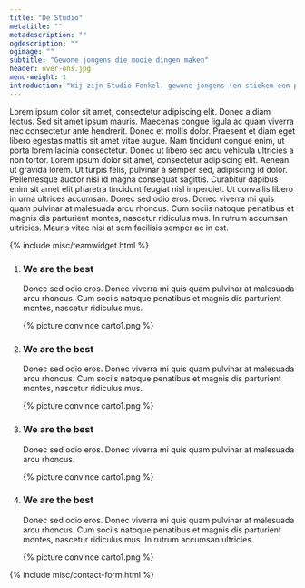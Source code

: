 ```yaml
---
title: "De Studio"
metatitle: ""
metadescription: ""
ogdescription: ""
ogimage: ""
subtitle: "Gewone jongens die mooie dingen maken"
header: over-ons.jpg
menu-weight: 1
introduction: "Wij zijn Studio Fonkel, gewone jongens (en stiekem een paar meiden) die mooie dingen maken."
---
```

Lorem ipsum dolor sit amet, consectetur adipiscing elit. Donec a diam lectus. Sed sit amet ipsum mauris. Maecenas congue ligula ac quam viverra nec consectetur ante hendrerit. Donec et mollis dolor. Praesent et diam eget libero egestas mattis sit amet vitae augue. Nam tincidunt congue enim, ut porta lorem lacinia consectetur. Donec ut libero sed arcu vehicula ultricies a non tortor. Lorem ipsum dolor sit amet, consectetur adipiscing elit. Aenean ut gravida lorem. Ut turpis felis, pulvinar a semper sed, adipiscing id dolor. Pellentesque auctor nisi id magna consequat sagittis. Curabitur dapibus enim sit amet elit pharetra tincidunt feugiat nisl imperdiet. Ut convallis libero in urna ultrices accumsan. Donec sed odio eros. Donec viverra mi quis quam pulvinar at malesuada arcu rhoncus. Cum sociis natoque penatibus et magnis dis parturient montes, nascetur ridiculus mus. In rutrum accumsan ultricies. Mauris vitae nisi at sem facilisis semper ac in est.

{% include misc/teamwidget.html %}

<ol class="convinceblock">
  <li class="convinceblock-item">
    <div class="convinceblock-item-content">
      <h3 class="convinceblock-item-title">We are the best</h3>
      <p class="convinceblock-item-text">Donec sed odio eros. Donec viverra mi quis quam pulvinar at malesuada arcu rhoncus. Cum sociis natoque penatibus et magnis dis parturient montes, nascetur ridiculus mus.</p>
    </div>
    <div class="convinceblock-item-image">
      {% picture convince carto1.png %}
    </div>
  </li>
  <li class="convinceblock-item">
    <div class="convinceblock-item-content">
      <h3 class="convinceblock-item-title">We are the best</h3>
      <p class="convinceblock-item-text">Donec sed odio eros. Donec viverra mi quis quam pulvinar at malesuada arcu rhoncus. Cum sociis natoque penatibus et magnis dis parturient montes, nascetur ridiculus mus.</p>
    </div>
    <div class="convinceblock-item-image">
      {% picture convince carto1.png %}
    </div>
  </li>
  <li class="convinceblock-item">
    <div class="convinceblock-item-content">
      <h3 class="convinceblock-item-title">We are the best</h3>
      <p class="convinceblock-item-text">Donec sed odio eros. Donec viverra mi quis quam pulvinar at malesuada arcu rhoncus.</p>
    </div>
    <div class="convinceblock-item-image">
      {% picture convince carto1.png %}
    </div>
  </li>
  <li class="convinceblock-item">
    <div class="convinceblock-item-content">
      <h3 class="convinceblock-item-title">We are the best</h3>
      <p class="convinceblock-item-text">Donec sed odio eros. Donec viverra mi quis quam pulvinar at malesuada arcu rhoncus. Cum sociis natoque penatibus et magnis dis parturient montes, nascetur ridiculus mus. In rutrum accumsan ultricies. </p>
    </div>
    <div class="convinceblock-item-image">
      {% picture convince carto1.png %}
    </div>
  </li>
</ol>
{% include misc/contact-form.html %}
